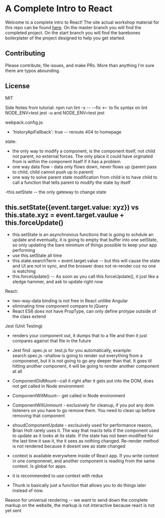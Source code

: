 # A Complete Intro to React

Welcome to a complete intro to React! The site actual workshop material for this repo can be found [here][gh-page]. On the master branch you will find the completed project. On the start branch you will find the barebones boilerplater of the project designed to help you get started.

## Contributing

Please contribute, file issues, and make PRs. More than anything I'm sure there are typos abounding.

## License

MIT

[gh-page]: http://btholt.github.io/complete-intro-to-react/

Side Notes from tutorial:
npm run lint -s -- --fix <-- to fix syntax on lint
NODE_ENV=test jest -u and NODE_ENV=test jest

webpack.config.js:
- 'historyApiFallback': true -- reroute 404 to homepage

state:
- the only way to modify a component, is the component itself, not child not parent, no external forces. The only place it could have orginated from is within the component itself if it has a problem
- one way data flow - data only flows down, never flows up (parent pass to child, child cannot push up to parent)
- one way to solve parent state modification from child is to have child to call a function that tells parent to modify the state by itself

-this.setState -- the only gateway to change state

## this.setState({event.target.value: xyz}) vs this.state.xyz = event.target.vaulue + this.forceUpdate()
- this.setState is an asynchronous functions that is going to schdule an update and eventually, it is going to empty that buffer into one setState, so only updating the bare minimum of things possible to keep your app performing
- use this.setState all time
- this.state.searchTerm = event.target.value -- but this will cause the state and UI are not in sync, and the broswer does not re-render coz no one is watching
- this.forceUpdate() -- As soon as you call this.forceUpdate(), it just like a sledge hammer, and ask to update right now

React: 
- two-way-data binding is not free in React unlilke Angular
- eliminating time component compare to jQuery
- React ES6 does not have PropType, can only define protype outside of the class extend

Jest (Unit Testing)
- renders your component out, it dumps that to a file and then it just compares against that file in the future
- Jest find .spec.js or .test.js for you automatically, example: search.spec.js
-shallow is going to render out everything from a componenet, but it is not going to go any deeper than that. It goes til hitting another component, it will be going to render another component at all


- ComponentDidMount--call it right after it gets put into the DOM, does not get called in Node environment
- ComponentWillMount-- get called in Node environment
- ComponentWillUnmount - exclusively for cleanup, if you put any dom listeners on you have to go remove them. You need to clean up before removing that component
- shoudComponentUpdate - exclsuively used for performance reason, Brian Holt rarely uses it. The way that reacts tells if the component used to update as it looks at its state. If the state has not been modified for the last time it saw it, the it sees as nothing changed. Re-render method is not rendered because it doesnt see as state changed

- context is available everywhere inside of React app. If you write context in one componenet, and another component is reading from the same context. Is global for apps.
- it is recommended to use context with redux
- Thunk is basically just a function that allows you to do things later instead of now.

Reason for universal rendering -- we want to send down the complete markup on the website, the markup is not interactive because react is not yet sent